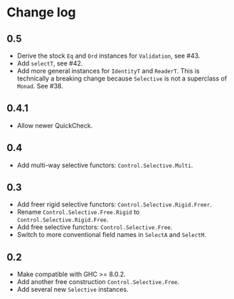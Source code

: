 # Change log

## 0.5

* Derive the stock `Eq` and `Ord` instances for `Validation`, see #43.
* Add `selectT`, see #42.
* Add more general instances for `IdentityT` and `ReaderT`. This is technically
  a breaking change because `Selective` is not a superclass of `Monad`. See #38.

## 0.4.1

* Allow newer QuickCheck.

## 0.4

* Add multi-way selective functors: `Control.Selective.Multi`.

## 0.3

* Add freer rigid selective functors: `Control.Selective.Rigid.Freer`.
* Rename `Control.Selective.Free.Rigid` to `Control.Selective.Rigid.Free`.
* Add free selective functors: `Control.Selective.Free`.
* Switch to more conventional field names in `SelectA` and `SelectM`.

## 0.2

* Make compatible with GHC >= 8.0.2.
* Add another free construction `Control.Selective.Free`.
* Add several new `Selective` instances.
